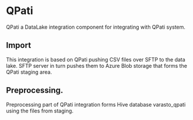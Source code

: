 # QPati

QPati a DataLake integration component for integrating with QPati system.


## Import
This integration is based on QPati pushing CSV files over SFTP to the
data lake. SFTP server in turn pushes them to Azure Blob storage that forms
the QPati staging area.

## Preprocessing.
Preprocessing part of QPati integration forms Hive database varasto_qpati
using the files from staging.

